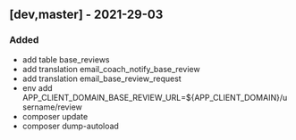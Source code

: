 ## [dev,master] - 2021-29-03
### Added
- add table base_reviews
- add translation email_coach_notify_base_review
- add translation email_base_review_request
- env add APP_CLIENT_DOMAIN_BASE_REVIEW_URL=${APP_CLIENT_DOMAIN}/username/review
- composer update
- composer dump-autoload




